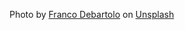 Photo by <a href="https://unsplash.com/@francotheshooter?utm_content=creditCopyText&utm_medium=referral&utm_source=unsplash">Franco Debartolo</a> on <a href="https://unsplash.com/photos/black-and-white-high-rise-building-PtfhoMcNCs0?utm_content=creditCopyText&utm_medium=referral&utm_source=unsplash">Unsplash</a>
      